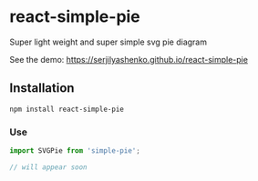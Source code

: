 # react-simple-pie

Super light weight and super simple svg pie diagram

See the demo: https://serjilyashenko.github.io/react-simple-pie

## Installation

```shell
npm install react-simple-pie
```

### Use
```js
import SVGPie from 'simple-pie';

// will appear soon
```

